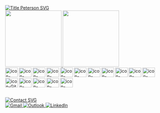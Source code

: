 <div>
  <a href="https://git.io/typing-svg"><img src="https://readme-typing-svg.demolab.com?font=Playfair+Display&weight=500&size=25&duration=3800&pause=450&color=7EFD00FF&random=false&width=435&lines=Ol%C3%A1%2C+eu+sou+o+Peterson!%F0%9F%91%8B%F0%9F%8F%BB;Welcome+to+my+GitHub!" alt="Title Peterson SVG" /></a>
</div>
<div>
  <a href="https://github.com/PetersonPHC">
  <img height="180em" src="https://github-readme-stats.vercel.app/api?username=PetersonPHC&show_icons=true&theme=chartreuse-dark&in"/>
  <img height="180em" src="https://github-readme-stats.vercel.app/api/top-langs/?username=PetersonPHC&layout=compact&langs_count=16&theme=chartreuse-dark"/>
</div>
  
<div style="display: inline-block">
  <img aling="center" alt="icon-HTML" height="30" width="40" src="https://cdn.jsdelivr.net/gh/devicons/devicon@latest/icons/html5/html5-original-wordmark.svg" />
  <img aling="center" alt="icon-CSS" height="30" width="40" src="https://cdn.jsdelivr.net/gh/devicons/devicon@latest/icons/css3/css3-original-wordmark.svg" />
  <img aling="center" alt="icon-Java" height="30" width="40" src="https://cdn.jsdelivr.net/gh/devicons/devicon@latest/icons/java/java-original-wordmark.svg" />          
  <img aling="center" alt="icon-Spring" height="30" width="40" src="https://cdn.jsdelivr.net/gh/devicons/devicon@latest/icons/spring/spring-original.svg" />
  <img aling="center" alt="icon-CSharp" height="30" width="40" src="https://cdn.jsdelivr.net/gh/devicons/devicon@latest/icons/csharp/csharp-original.svg" />
  <img aling="center" alt="icon-dotNet" height="30" width="40" src="https://github.com/PetersonPHC/PetersonPHC/assets/107315053/5a8518de-5a79-4b16-922c-73a73b459dec" />
  <img aling="center" alt="icon-MySQL" height="30" width="40" src="https://cdn.jsdelivr.net/gh/devicons/devicon@latest/icons/mysql/mysql-original-wordmark.svg" />
  <img aling="center" alt="icon-Python" height="30" width="40" src="https://cdn.jsdelivr.net/gh/devicons/devicon@latest/icons/python/python-original.svg" />
  <img aling="center" alt="icon-Kotlin" height="30" width="40" src="https://cdn.jsdelivr.net/gh/devicons/devicon@latest/icons/kotlin/kotlin-original.svg" />
  <img aling="center" alt="icon-JavaScript" height="30" width="40" src="https://cdn.jsdelivr.net/gh/devicons/devicon@latest/icons/javascript/javascript-original.svg" />
  <img aling="center" alt="icon-Android" height="30" width="40" src="https://cdn.jsdelivr.net/gh/devicons/devicon@latest/icons/android/android-plain.svg" />
  <img aling="center" alt="icon-Git" height="30" width="40" src="https://cdn.jsdelivr.net/gh/devicons/devicon@latest/icons/git/git-original.svg" />
  <img aling="center" alt="icon-Docker" height="30" width="40" src="https://cdn.jsdelivr.net/gh/devicons/devicon@latest/icons/docker/docker-plain.svg" />   
  <img aling="center" alt="icon-Debian" height="30" width="40" src="https://cdn.jsdelivr.net/gh/devicons/devicon@latest/icons/debian/debian-original-wordmark.svg" />
  <img aling="center" alt="icon-Linux" height="30" width="40" src="https://cdn.jsdelivr.net/gh/devicons/devicon@latest/icons/linux/linux-original.svg" />
  <img aling="right" alt="icon-Postman" height="30" width="40" src="https://cdn.jsdelivr.net/gh/devicons/devicon@latest/icons/postman/postman-original.svg" />
          
</div>

##

<div>
  <a href="https://git.io/typing-svg"><img src="https://readme-typing-svg.demolab.com?    font=Playfair+Display&weight=500&duration=3800&pause=800&color=7EFD00&repeat=false&random=false&width=435&lines=Contato+Links%3A" alt="Contact SVG" /></a>
</div>
<div style="text-align: left">
  <a href="mailto:petersonhenrychaia@gmail.com" target="_blank" ><img alt="Gmail"  src="https://img.shields.io/badge/Gmail-D14836?style=for-the-badge&logo=gmail&logoColor=white"> </a>
  <a href="mailto:petersonhenryque@hotmail.com" target="_blank" ><img alt="Outlook" src="https://img.shields.io/badge/Microsoft_Outlook-0078D4?style=for-the-badge&logo=microsoft-outlook&logoColor=white"> </a>
  <a href="https://www.linkedin.com/in/petersonphc" target="_blank" ><img alt="Linkedln" src="https://img.shields.io/badge/LinkedIn-0077B5?style=for-the-badge&logo=linkedin&logoColor=white"></a>
</div>
